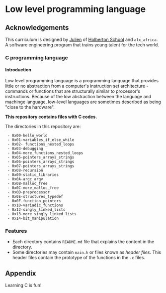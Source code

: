 # Low level programming language

## Acknowledgements
This curriculum is designed by [Julien](https://github.com/jbarbier) of [Holberton School](https://github.com/holbertonschool) and `alx_africa`. A software engineering program that trains young talent for the tech world.

### C programming language

#### Introduction
Low level programming language is a programming language that provides little or no abstraction from a computer's instruction set architecture - commands or functions that are structurally similar to processor's instructions.
Because of the low abstraction between the language and machinge language, low-level languages are sometimes described as being "close to the hardware".

**This repository contains files with C codes.**

The directories in this repository are:
```
 - 0x00-hello_world
 - 0x01-variables_if_else_while
 - 0x02- functions_nested_loops
 - 0x03-debugging
 - 0x04-more_functions_nested_loops
 - 0x05-pointers_arrays_strings
 - 0x06-pointers_arrays_strings
 - 0x07-pointers_arrays_strings
 - 0x08-recursion
 - 0x09-static_libraries
 - 0x0A-argc_argv
 - 0x0B-malloc_free
 - 0x0C-more_malloc_free
 - 0x0D-preprocessor
 - 0x0E-structures_typedef
 - 0x0F-function_pointers
 - 0x10-variadic_functions
 - 0x12-singly_linked_lists
 - 0x13-more_singly_linked_lists
 - 0x14-bit_manipulation
```

### Features
 - Each directory contains `README.md` file that explains the content in the directory.
 - Some directories may contain `main.h` or files known as *header files*. This header files contain the prototype of the functions in the `.c` files.


## Appendix
Learning C is fun!
